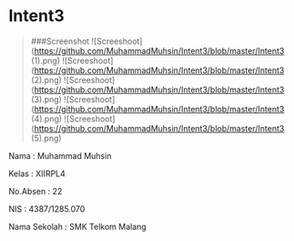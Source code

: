 # Intent3

>###Screenshot
>![Screeshoot](https://github.com/MuhammadMuhsin/Intent3/blob/master/Intent3 (1).png)
>![Screeshoot](https://github.com/MuhammadMuhsin/Intent3/blob/master/Intent3 (2).png)
>![Screeshoot](https://github.com/MuhammadMuhsin/Intent3/blob/master/Intent3 (3).png)
>![Screeshoot](https://github.com/MuhammadMuhsin/Intent3/blob/master/Intent3 (4).png)
>![Screeshoot](https://github.com/MuhammadMuhsin/Intent3/blob/master/Intent3 (5).png)

Nama : Muhammad Muhsin

Kelas : XIIRPL4

No.Absen : 22

NIS : 4387/1285.070

Nama Sekolah : SMK Telkom Malang
